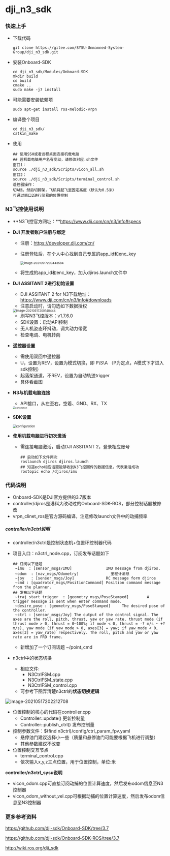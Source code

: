 # dji_n3_sdk

### 快速上手

- 下载代码

  ```shell
  git clone https://gitee.com/SYSU-Unmanned-System-Group/dji_n3_sdk.git
  ```
  
- 安装Onboard-SDK

  ```shell
  cd dji_n3_sdk/Modules/Onboard-SDK
  mkdir build
  cd build
  cmake ..
  sudo make -j7 install
  ```
  
- 可能需要安装依赖项

  ```shell
  sudo apt-get install ros-melodic-vrpn
  ```
  
- 编译整个项目

  ```shell
  cd dji_n3_sdk/
  catkin_make
  ```

- 使用

  ```shell
  ## 使用SSH或者远程桌面连接机载电脑
  ## 若机载电脑用户名有变动，请修改对应.sh文件
  窗口1：
  source ./dji_n3_sdk/Scripts/vicon_all.sh
  窗口2：
  source ./dji_n3_sdk/Scripts/terminal_control.sh
  遥控器操作：
  切A档，然后切脚架，飞机将起飞至固定高度（默认为0.5米）
  可通过窗口2进行简易的位置控制
  ```

### N3飞控使用说明

- **N3飞控官方网址：**https://www.dji.com/cn/n3/info#specs

- **DJI 开发者账户注册与绑定**

  - 注册：https://developer.dji.com/cn/

  - 注册登陆后，在个人中心找到自己专属的app_id和enc_key

    <img src="https://gitee.com/potato77/pic/raw/master/image-20210517200443584.png" alt="image-20210517200443584" style="zoom:67%;" />

  - 将生成的app_id和enc_key，加入djiros.launch文件中

- **DJI ASSITANT 2进行初始设置**

  - DJI ASSITANT 2 for N3下载地址：https://www.dji.com/cn/n3/info#downloads
  - 注意启动时，请勾选如下数据授权

  <img src="https://gitee.com/potato77/pic/raw/master/image-20210517200148444.png" alt="image-20210517200148444" style="zoom: 67%;" />

  - 刷写N3飞控版本：v1.7.6.0
  - SDK设置：启动API控制
  - 无人机姿态环抖动，调大动力带宽
  - 检查电调、电机转向

- **遥控器设置**

  - 需使用双回中遥控器
  - U，设置为REV，设置为模式切换，即 P\S\A （P为定点，A模式下才进入sdk控制）
  - 起落架通道，不REV，设置为自动轨迹trigger
  - 具体看截图

- **N3与机载电脑连接**

  - API接口，从左至右，空着、GND、RX、TX

  <img src="https://gitee.com/potato77/pic/raw/master/connection.png" alt="connection" style="zoom: 50%;" />

- **SDK设置**

  <img src="https://gitee.com/potato77/pic/raw/master/configuration.png" alt="configuration" style="zoom:67%;" />

- **使用机载电脑进行初次激活**

  - 需连接电脑激活，启动DJI ASSITANT 2，登录相应账号

    ```
    ## 启动如下文件两次
    roslaunch djiros djiros.launch
    ## 知道echo相应话题能够收到N3飞控回传的数据信息，代表激活成功
    rostopic echo /djiros/imu
    ```

### 代码说明

- Onboard-SDK是DJI官方提供的3.7版本
- controller/djiros是港科大改动过的Onboard-SDK-ROS，部分控制话题被修改
- vrpn_clinet_ros是官方源码编译，注意修改launch文件中的动捕频率

##### controller/n3ctrl说明

- controller/n3ctrl是控制状态机+位置环控制器代码

- 项目入口：n3ctrl_node.cpp，订阅发布话题如下

  ```
  ## 订阅以下话题
   ~imu  : [sensor_msgs/IMU]               IMU message from djiros.
   ~odom  : [nav_msgs/Odometry]              里程计消息
   ~joy   : [sensor_msgs/Joy]              RC message form djiros
   ~cmd : [quadrotor_msgs/PositionCommand] Position command message from the planner.
  ## 发布以下话题
   ~traj_start_trigger  : [geometry_msgs/PoseStamped]        A trigger message is sent when enter command mode.
   ~desire_pose : [geometry_msgs/PoseStamped]     The desired pose of the controller.
   ~ctrl : [sensor_msgs/Joy] The output of the control signal. The axes are the roll, pitch, thrust, yaw or yaw rate, thrust mode (if thrust mode > 0, thrust = 0~100%; if mode < 0, thrust = -? m/s ~ +? m/s), yaw mode (if yaw_mode > 0, axes[3] = yaw; if yaw_mode < 0, axes[3] = yaw_rate) respectively. The roll, pitch and yaw or yaw rate are in FRD frame. 
  ```

  - 新增加了一个订阅话题 ~/point_cmd

- n3ctrl中的状态切换

  - 相应文件:
    - N3CtrlFSM.cpp
    - N3CtrlFSM_state.cpp
    - N3CtrlFSM_control.cpp
  - 可参考下图弄清楚n3ctrl的**状态切换逻辑**

![image-20210517202212708](https://gitee.com/potato77/pic/raw/master/image-20210517202212708.png)

- 位置控制的核心的代码在controller.cpp
  - Controller::update() 更新控制量
  - Controller::publish_ctrl() 发布控制量
- 控制参数文件：$(find n3ctrl)/config/ctrl_param_fpv.yaml
  - 悬停油门建议选择小一些（质量和悬停油门可能要根据飞机进行调整）
  - 其他参数建议不改变
- 位置控制交互节点
  - terminal_control.cpp
  - 依次输入x,y,z三点位置，用于位置控制，单位:米

**controller/n3ctrl_sysu说明**

- vicon_odom.cpp可直接订阅动捕的位置计算速度，然后发布odom信息至N3控制器
- vicon_odom_without_vel.cpp可根据动捕的位置计算速度，然后发布odom信息至N3控制器

### 更多参考资料

https://github.com/dji-sdk/Onboard-SDK/tree/3.7

https://github.com/dji-sdk/Onboard-SDK-ROS/tree/3.7

http://wiki.ros.org/dji_sdk